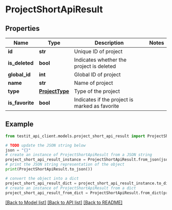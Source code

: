 # ProjectShortApiResult


## Properties

Name | Type | Description | Notes
------------ | ------------- | ------------- | -------------
**id** | **str** | Unique ID of project | 
**is_deleted** | **bool** | Indicates whether the project is deleted | 
**global_id** | **int** | Global ID of project | 
**name** | **str** | Name of project | 
**type** | [**ProjectType**](ProjectType.md) | Type of the project | 
**is_favorite** | **bool** | Indicates if the project is marked as favorite | 

## Example

```python
from testit_api_client.models.project_short_api_result import ProjectShortApiResult

# TODO update the JSON string below
json = "{}"
# create an instance of ProjectShortApiResult from a JSON string
project_short_api_result_instance = ProjectShortApiResult.from_json(json)
# print the JSON string representation of the object
print(ProjectShortApiResult.to_json())

# convert the object into a dict
project_short_api_result_dict = project_short_api_result_instance.to_dict()
# create an instance of ProjectShortApiResult from a dict
project_short_api_result_from_dict = ProjectShortApiResult.from_dict(project_short_api_result_dict)
```
[[Back to Model list]](../README.md#documentation-for-models) [[Back to API list]](../README.md#documentation-for-api-endpoints) [[Back to README]](../README.md)



